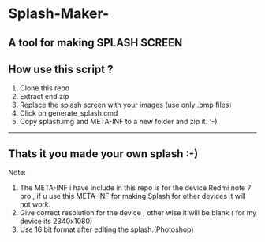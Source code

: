 # Splash-Maker-
A tool for making SPLASH SCREEN
---------------------
How use this script ?
---------------------
1) Clone this repo
2) Extract end.zip
3) Replace the splash screen with your images (use only .bmp files)
4) Click on generate_splash.cmd
5) Copy splash.img and META-INF to a new folder and zip it. :-)
----------------------
Thats it you made your own splash :-)
----------------------
Note:
1) The META-INF i have include in this repo is for the device Redmi note 7 pro , if u use this META-INF for making Splash for other devices it will not work.
2) Give correct resolution for the device , other wise it will be blank ( for my device its 2340x1080)
3) Use 16 bit format after editing the splash.(Photoshop)
